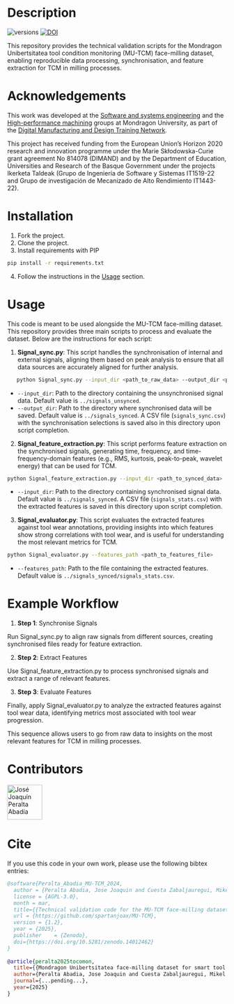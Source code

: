 # Description
![versions](https://upload.wikimedia.org/wikipedia/commons/6/62/Blue_Python_3.11%2B_Shield_Badge.svg)
[![DOI](https://zenodo.org/badge/DOI/10.5281/zenodo.14012462.svg)](https://doi.org/10.5281/zenodo.14012462)

This repository provides the technical validation scripts for the Mondragon Unibertsitatea tool condition monitoring (MU-TCM) face-milling dataset, 
enabling reproducible data processing, synchronisation, and feature extraction for TCM in milling processes.

# Acknowledgements
This work was developed at the [Software and systems engineering](https://www.mondragon.edu/en/research-transfer/engineering-technology/research-and-transfer-groups/software-systems-engineering) and the [High-performance machining](https://www.mondragon.edu/en/research-transfer/engineering-technology/research-and-transfer-groups/high-performance-machining) groups at Mondragon University, as part of the [Digital Manufacturing and Design Training Network](https://dimanditn.eu/es/home).

This project has received funding from the European Union’s Horizon 2020 research and innovation programme under the Marie Skłodowska-Curie grant agreement No 814078 (DIMAND) and by the Department of Education, Universities and Research of the Basque Government under the projects Ikerketa Taldeak (Grupo de Ingeniería de Software y Sistemas IT1519-22 and Grupo de investigación de Mecanizado de Alto Rendimiento IT1443-22).

# Installation
1. Fork the project.
2. Clone the project.
3. Install requirements with PIP
```bash
pip install -r requirements.txt
```
4. Follow the instructions in the [Usage](#usage) section.

# Usage
This code is meant to be used alongside the MU-TCM face-milling dataset. This repository provides three main scripts to process and evaluate the dataset. Below are the instructions for each script:

1. **Signal_sync.py**:
This script handles the synchronisation of internal and external signals, aligning them based on peak analysis to ensure that all data sources are accurately aligned for further analysis. 

```bash
   python Signal_sync.py --input_dir <path_to_raw_data> --output_dir <path_to_synced_data>
```
- `--input_dir`: Path to the directory containing the unsynchronised signal data. Default value is `../signals_unsynced`.
- `--output_dir`: Path to the directory where synchronised data will be saved. Default value is `../signals_synced`. A CSV file (`signals_sync.csv`) with the synchronisation selections is saved also in this directory  upon script completion.

2. **Signal_feature_extraction.py**:
This script performs feature extraction on the synchronised signals, generating time, frequency, and time-frequency-domain features (e.g., RMS, kurtosis, peak-to-peak, wavelet energy) that can be used for TCM.

```bash
python Signal_feature_extraction.py --input_dir <path_to_synced_data>
```
- `--input_dir`: Path to the directory containing synchronised signal data. Default value is `../signals_synced`. A CSV file (`signals_stats.csv`) with the extracted features is saved in this directory upon script completion.

3. **Signal_evaluator.py**:
This script evaluates the extracted features against tool wear annotations, providing insights into which features show strong correlations with tool wear, and is useful for understanding the most relevant metrics for TCM.

```bash
python Signal_evaluator.py --features_path <path_to_features_file>
```
- `--features_path`: Path to the file containing the extracted features. Default value is `../signals_synced/signals_stats.csv`.

# Example Workflow
1. **Step 1**: Synchronise Signals

Run Signal_sync.py to align raw signals from different sources, creating synchronised files ready for feature extraction.

2. **Step 2**: Extract Features

Use Signal_feature_extraction.py to process synchronised signals and extract a range of relevant features.

3. **Step 3**: Evaluate Features

Finally, apply Signal_evaluator.py to analyze the extracted features against tool wear data, identifying metrics most associated with tool wear progression.

This sequence allows users to go from raw data to insights on the most relevant features for TCM in milling processes.

# Contributors

[//]: contributor-faces

<a href="https://github.com/spartanjoax"><img src="https://avatars.githubusercontent.com/u/29443664?v=4" title="José Joaquín Peralta Abadía" width="80" height="80"></a>

[//]: contributor-faces

# Cite

If you use this code in your own work, please use the following bibtex entries:

```bibtex
@software{Peralta_Abadia_MU-TCM_2024,
  author = {Peralta Abadia, Jose Joaquin and Cuesta Zabaljauregui, Mikel and Larrinaga Barrenechea, Felix},
  license = {AGPL-3.0},
  month = mar,
  title={{Technical validation code for the MU-TCM face-milling dataset}}, 
  url = {https://github.com/spartanjoax/MU-TCM},
  version = {1.2},
  year = {2025},
  publisher    = {Zenodo},
  doi={https://doi.org/10.5281/zenodo.14012462}
}
  
@article{peralta2025tocomon,
  title={{Mondragon Unibertsitatea face-milling dataset for smart tool condition monitoring}},
  author={Peralta Abadia, Jose Joaquin and Cuesta Zabaljauregui, Mikel and Larrinaga Barrenechea, Felix},
  journal={...pending...},
  year={2025}
}
```